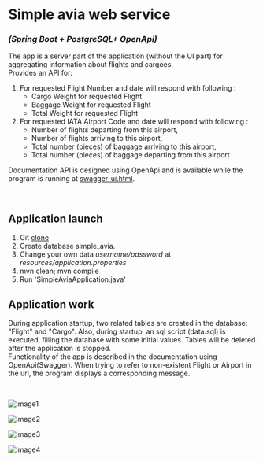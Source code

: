 # Simple avia web service
### *(Spring Boot + PostgreSQL+ OpenApi)*

The app is a server part of the application (without the UI part) for aggregating information about flights and cargoes. <br/>
Provides an API for: <br/>
1. For requested Flight Number and date will respond with following :
      - Cargo Weight for requested Flight
      - Baggage Weight for requested Flight
      - Total Weight for requested Flight <br/>
2. For requested IATA Airport Code and date will respond with following :
      * Number of flights departing from this airport,
      * Number of flights arriving to this airport,
      * Total number (pieces) of baggage arriving to this airport,
      * Total number (pieces) of baggage departing from this airport

Documentation API is designed using OpenApi and is available while the program is running at [swagger-ui.html](http://localhost:8080/swagger-ui.html/).
<br/>

<br/>

## Application launch
1. Git [clone](https://github.com/Laboulaye/simple-avia.git)
2. Create database simple_avia.
3. Change your own data *username/password* at *resources/application.properties*
4. mvn clean; mvn compile
5. Run 'SimpleAviaApplication.java'

## Application work

During application startup, two related tables are created in the database: "Flight" and "Cargo". Also, during startup, an sql script (data.sql) is executed, 
filling the database with some initial values. Tables will be deleted after the application is stopped.
<br/> Functionality of the app is described in the documentation using OpenApi(Swagger). 
When trying to refer to non-existent Flight or Airport in the url, the program displays a corresponding message.
<br/>

<br/>

![image1](src/main/resources/static/4.jpg)
<br/>

![image2](src/main/resources/static/1.jpg)
<br/>

![image3](src/main/resources/static/2.jpg)
<br/>

![image4](src/main/resources/static/3.jpg)

